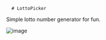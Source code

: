       # LottoPicker
 Simple lotto number generator for fun.


 
![image](https://github.com/HOOSIER0x007/LottoPicker/assets/24706450/3ceb404c-f516-446e-aed1-3be3b3db0daf)
